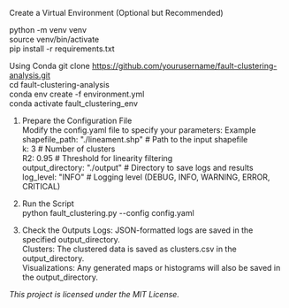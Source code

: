 Create a Virtual Environment (Optional but Recommended)

python -m venv venv  
source venv/bin/activate  
pip install -r requirements.txt  

Using Conda
git clone https://github.com/yourusername/fault-clustering-analysis.git  
cd fault-clustering-analysis  
conda env create -f environment.yml  
conda activate fault_clustering_env  

1. Prepare the Configuration File  
Modify the config.yaml file to specify your parameters: Example  
shapefile_path: "./lineament.shp"  # Path to the input shapefile  
k: 3  # Number of clusters  
R2: 0.95  # Threshold for linearity filtering  
output_directory: "./output"  # Directory to save logs and results  
log_level: "INFO"  # Logging level (DEBUG, INFO, WARNING, ERROR, CRITICAL)  

3. Run the Script  
python fault_clustering.py --config config.yaml

4. Check the Outputs
Logs: JSON-formatted logs are saved in the specified output_directory.  
Clusters: The clustered data is saved as clusters.csv in the output_directory.  
Visualizations: Any generated maps or histograms will also be saved in the output_directory.

*This project is licensed under the MIT License.*


